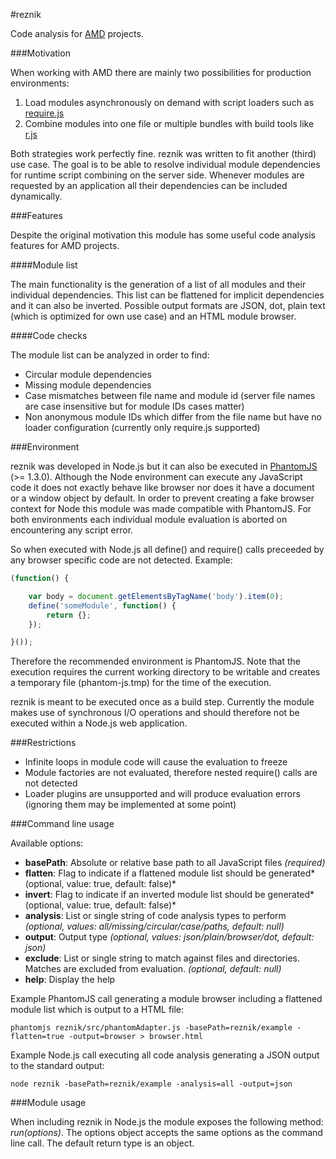 #reznik

Code analysis for [AMD](https://github.com/amdjs/amdjs-api/wiki/AMD) projects.

###Motivation

When working with AMD there are mainly two possibilities for production environments:

1. Load modules asynchronously on demand with script loaders such as [require.js](https://github.com/jrburke/requirejs)
2. Combine modules into one file or multiple bundles with build tools like [r.js](https://github.com/jrburke/r.js)

Both strategies work perfectly fine. reznik was written to fit another (third) use case.
The goal is to be able to resolve individual module dependencies for runtime script combining on the server side.
Whenever modules are requested by an application all their dependencies can be included dynamically.

###Features

Despite the original motivation this module has some useful code analysis features for AMD projects.

####Module list

The main functionality is the generation of a list of all modules and their individual dependencies.
This list can be flattened for implicit dependencies and it can also be inverted.
Possible output formats are JSON, dot, plain text (which is optimized for own use case) and an HTML module browser.

####Code checks

The module list can be analyzed in order to find:

- Circular module dependencies
- Missing module dependencies
- Case mismatches between file name and module id (server file names are case insensitive but for module IDs cases matter)
- Non anonymous module IDs which differ from the file name but have no loader configuration (currently only require.js supported)

###Environment

reznik was developed in Node.js but it can also be executed in [PhantomJS](http://www.phantomjs.org/) (>= 1.3.0).
Although the Node environment can execute any JavaScript code it does not exactly behave like browser
nor does it have a document or a window object by default.
In order to prevent creating a fake browser context for Node this module was made compatible with PhantomJS.
For both environments each individual module evaluation is aborted on encountering any script error.

So when executed with Node.js all define() and require() calls preceeded by any browser specific code are not detected.
Example:

```javascript
(function() {

    var body = document.getElementsByTagName('body').item(0);
    define('someModule', function() {
        return {};
    });

}());
```

Therefore the recommended environment is PhantomJS. Note that the execution requires the current working
directory to be writable and creates a temporary file (phantom-js.tmp) for the time of the execution.

reznik is meant to be executed once as a build step. Currently the module makes use of synchronous I/O operations
and should therefore not be executed within a Node.js web application.

###Restrictions

- Infinite loops in module code will cause the evaluation to freeze
- Module factories are not evaluated, therefore nested require() calls are not detected
- Loader plugins are unsupported and will produce evaluation errors (ignoring them may be implemented at some point)

###Command line usage

Available options:

* **basePath**: Absolute or relative base path to all JavaScript files *(required)*
* **flatten**: Flag to indicate if a flattened module list should be generated*(optional, value: true, default: false)*
* **invert**: Flag to indicate if an inverted module list should be generated*(optional, value: true, default: false)*
* **analysis**: List or single string of code analysis types to perform *(optional, values: all/missing/circular/case/paths, default: null)*
* **output**: Output type *(optional, values: json/plain/browser/dot, default: json)*
* **exclude**: List or single string to match against files and directories. Matches are excluded from evaluation. *(optional, default: null)*
* **help**: Display the help

Example PhantomJS call generating a module browser including a flattened module list which is output to a HTML file:

    phantomjs reznik/src/phantomAdapter.js -basePath=reznik/example -flatten=true -output=browser > browser.html

Example Node.js call executing all code analysis generating a JSON output to the standard output:

    node reznik -basePath=reznik/example -analysis=all -output=json

###Module usage

When including reznik in Node.js the module exposes the following method: *run(options)*.
The options object accepts the same options as the command line call.
The default return type is an object.
